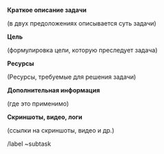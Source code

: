 **Краткое описание задачи**

(в двух предоложениях описывается суть задачи)

**Цель**

(формулировка цели, которую преследует задача)

**Ресурсы**

(Ресурсы, требуемые для решения задачи)

**Дополнительная информация**

(где это применимо)

**Скриншоты, видео, логи**

(ссылки на скриншоты, видео и др.)

/label ~subtask
